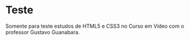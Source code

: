 # Teste
Somente para teste estudos de HTML5 e CSS3 no Curso em Vídeo com o professor Gustavo Guanabara.

